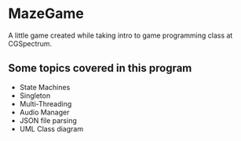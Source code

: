 # MazeGame
A little game created while taking intro to game programming class at CGSpectrum.

## Some topics covered in this program
- State Machines
- Singleton
- Multi-Threading
- Audio Manager
- JSON file parsing
- UML Class diagram
